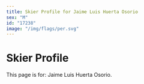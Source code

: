 ```yaml
---
title: Skier Profile for Jaime Luis Huerta Osorio
sex: "M"
id: "17238"
image: "/img/flags/per.svg" 
---
```


# Skier Profile

This page is for: Jaime Luis Huerta Osorio.
    